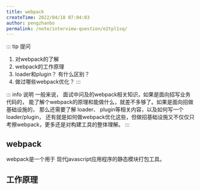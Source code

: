 ```yaml
---
title: webpack
createTime: 2022/04/18 07:04:03
author: pengzhanbo
permalink: /note/interview-question/e2tpl1sq/
---
```


::: tip 提问
1. 对webpack的了解
2. webpack的工作原理
3. loader和plugin？ 有什么区别？
4. 做过哪些webpack优化？
:::

::: info 说明
一般来说， 面试中问及的webpack相关知识，如果是面向招写业务代码的，
能了解个webpack的原理和能做什么，就差不多够了。如果是面向招做基础设施的，
那么还需要了解 loader、 plugin等相关内容，以及如何写一个 loader/plugin，
还有就是如何做webpack优化这些，但做招基础设施又不仅仅只考擦webpack，更多还是对构建工具的整体理解。
:::

## webpack

webpack是一个用于 现代javascript应用程序的静态模块打包工具。

## 工作原理


